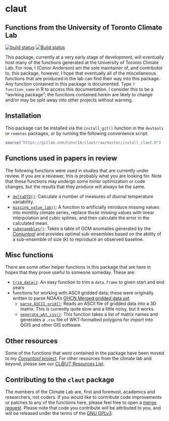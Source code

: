 claut
================

## Functions from the University of Toronto Climate Lab

[![build
status](https://gitlab.com/ConorIA/claut/badges/master/build.svg)](https://gitlab.com/ConorIA/claut/commits/master)
[![Build
status](https://ci.appveyor.com/api/projects/status/kioqnwa6xqs1f4j5?svg=true)](https://ci.appveyor.com/project/ConorIA/claut)

This package, currently at a very early stage of development, will
eventually host many of the functions generated at the University of
Toronto Climate Lab. For now, I (Conor Anderson) am the sole maintainer
of, and contributor to, this package, however, I hope that eventually
all of the miscellaneous functions that are produced in the lab can find
their way into this package. Any function contained in this package is
documented. Type `?function_name` in R to access this documentation. I
consider this to be a “working package”; the functions contained herein
are likely to change and/or may be split away into other projects
without warning.

## Installation

This package can be installed via the `install_git()` function in the
`devtools` or `remotes` packages, or by running the following
convenience script.

``` r
source("https://gitlab.com/ConorIA/claut/raw/master/install_claut.R")
```

## Functions used in papers in review

The following functions were used in studies that are currently under
review. If you are a reviewer, this is probably what you are looking
for. Note that these functions may undergo some minor optimization or
code changes, but the results that they produce will always be the
    same.

  - [`deltaDTD()`](https://gitlab.com/ConorIA/claut/blob/master/R/deltaDTD.R):
    Calculate a number of measures of diurnal temperature
    variability.
  - [`missing_value_lab()`](https://gitlab.com/ConorIA/claut/blob/master/R/missing_value_lab.R):
    A function to artificially introduce missing values into monthly
    climate series, replace those missing values with linear
    interpolation and cubic splines, and then calculate the error in the
    calculated
    mean.
  - [`subensembles()`](https://gitlab.com/ConorIA/claut/blob/master/R/missing_value_lab.R):
    Takes a table of GCM anomalies generated by the
    [*Conjuntool*](https://gitlab.com/ConorIA/conjuntool) and provides
    optimal sub-ensembles based on the ability of a sub-ensemble of size
    \(k\) to reproduce an observed baseline.

## Misc functions

There are some other helper functions in this package that are here in
hopes that they prove useful to someone someday. These
    are:

  - [`trim_data()`](https://gitlab.com/ConorIA/claut/blob/master/R/trimData.R):
    An easy function to trim a `data.frame` to given start and end years
  - functions for working with ASCII gridded data; these were originally
    written to parse NOAA’s [GHCN Merged gridded data
    set](https://www.ncdc.noaa.gov/temp-and-precip/ghcn-gridded-products/)
      - [`parse_ASCII_grid()`](https://gitlab.com/ConorIA/claut/blob/master/R/parse_ASCII_grid.R):
        Reads an ASCII file of gridded data into a 3D matrix. This is
        currently quite slow and a little noisy, but it
        works.
      - [`generate_wkt_csv()`](https://gitlab.com/ConorIA/claut/blob/master/R/generate_wkt_csv.R):
        This function takes a list of matrix names and generates a
        `.csv` file of WKT-formatted polygons for import into QGIS and
        other GIS software.

## Other resources

Some of the functions that *were* contained in the package have been
moved to my [*Conjuntool*
project](https://gitlab.com/ConorIA/conjuntool). For other resources
from the climate lab and beyond, please see our [CL@UT Resources
List](https://gitlab.com/ConorIA/claut-resources).

## Contributing to the `claut` package

The members of the Climate Lab are, first and foremost, academics and
researchers, not coders. If you would like to contribute code
improvements or patches to any of the functions here, please feel free
to open a [merge
request](https://gitlab.com/ConorIA/claut/merge_requests). Please note
that code you contribute will be attributed to you, and will be released
under the terms of the [GNU
GPLv3](https://gitlab.com/ConorIA/claut/blob/master/LICENSE.md).
